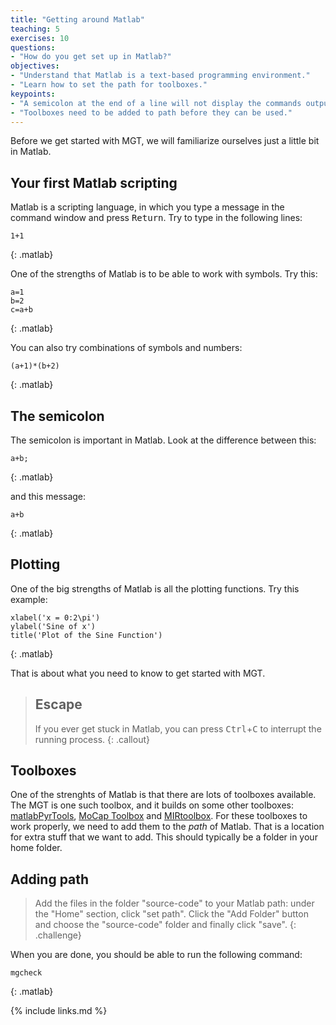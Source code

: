 ```yaml
---
title: "Getting around Matlab"
teaching: 5
exercises: 10
questions:
- "How do you get set up in Matlab?"
objectives:
- "Understand that Matlab is a text-based programming environment."
- "Learn how to set the path for toolboxes."
keypoints:
- "A semicolon at the end of a line will not display the commands output."
- "Toolboxes need to be added to path before they can be used."
---
```



Before we get started with MGT, we will familiarize ourselves just a little bit in Matlab. 


## Your first Matlab scripting

Matlab is a scripting language, in which you type a message in the command window and press <kbd>Return</kbd>. Try to type in the following lines: 

~~~
1+1
~~~
{: .matlab}

One of the strengths of Matlab is to be able to work with symbols. Try this: 

~~~
a=1
b=2
c=a+b
~~~
{: .matlab}

You can also try combinations of symbols and numbers: 

~~~
(a+1)*(b+2)
~~~
{: .matlab}


## The semicolon

The semicolon is important in Matlab. Look at the difference between this: 

~~~
a+b;
~~~
{: .matlab}

and this message: 

~~~
a+b
~~~
{: .matlab}


## Plotting

One of the big strengths of Matlab is all the plotting functions. Try this example: 

~~~
xlabel('x = 0:2\pi')
ylabel('Sine of x')
title('Plot of the Sine Function')
~~~
{: .matlab}

That is about what you need to know to get started with MGT. 



> ## Escape
> If you ever get stuck in Matlab, you can press <kbd>Ctrl</kbd>+<kbd>C</kbd> to interrupt the running process. 
{: .callout}


## Toolboxes

One of the strenghts of Matlab is that there are lots of toolboxes available. The MGT is one such toolbox, and it builds on some other toolboxes: [matlabPyrTools](http://se.mathworks.com/matlabcentral/fileexchange/52571-matlabpyrtools), [MoCap Toolbox](https://www.jyu.fi/hum/laitokset/musiikki/en/research/coe/materials/mocaptoolbox) and [MIRtoolbox](https://www.jyu.fi/hum/laitokset/musiikki/en/research/coe/materials/mirtoolbox). For these toolboxes to work properly, we need to add them to the *path* of Matlab. That is a location for extra stuff that we want to add. This should typically be a folder in your home folder. 

## Adding path
> Add the files in the folder "source-code" to your Matlab path: under the "Home" section, click "set path". Click the "Add Folder" button and choose the "source-code" folder and finally click "save".
{: .challenge}

When you are done, you should be able to run the following command: 

~~~
mgcheck
~~~
{: .matlab}


{% include links.md %}
